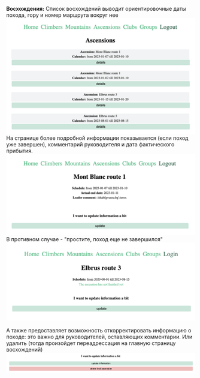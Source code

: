 **Восхождения:** 
Список восхождений выводит ориентировочные даты похода, гору и номер маршрута вокруг нее
![](ascension1.png)
На странице более подробной информации показывается (если поход уже завершен), комментарий руководителя и дата фактического прибытия.
![](ascension2.png)
В противном случае - "простите, поход еще не завершился"
![](ascension4.png)

А также предоставляет возможность откорректировать информацию о походе: это важно для руководителей, оставляющих комментарии. Или удалить (тогда произойдет переадрессация на главную страницу восхождений)
![](ascension5.png)